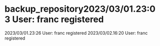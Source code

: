 # backup_repository2 0 2 3 / 0 3 / 0 1 . 2 3 : 0 3   U s e r :   f r a n c   r e g i s t e r e d  
 2 0 2 3 / 0 3 / 0 1 . 2 3 : 2 6   U s e r :   f r a n c   r e g i s t e r e d  
 2 0 2 3 / 0 3 / 0 2 . 1 6 : 2 0   U s e r :   f r a n c   r e g i s t e r e d  
 